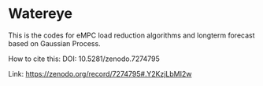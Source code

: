 # Watereye

This is the codes for eMPC load reduction algorithms and longterm forecast based on Gaussian Process.


How to cite this:
DOI: 10.5281/zenodo.7274795

Link:
https://zenodo.org/record/7274795#.Y2KzjLbMI2w
